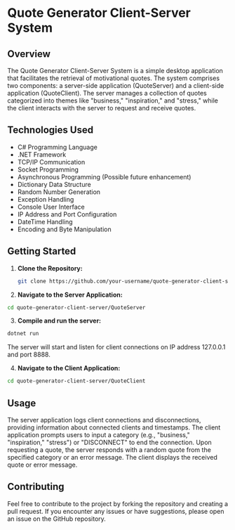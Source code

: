 # Quote Generator Client-Server System

## Overview

The Quote Generator Client-Server System is a simple desktop application that facilitates the retrieval of motivational quotes. The system comprises two components: a server-side application (QuoteServer) and a client-side application (QuoteClient). The server manages a collection of quotes categorized into themes like "business," "inspiration," and "stress," while the client interacts with the server to request and receive quotes.

## Technologies Used

- C# Programming Language
- .NET Framework
- TCP/IP Communication
- Socket Programming
- Asynchronous Programming (Possible future enhancement)
- Dictionary Data Structure
- Random Number Generation
- Exception Handling
- Console User Interface
- IP Address and Port Configuration
- DateTime Handling
- Encoding and Byte Manipulation

## Getting Started

1. **Clone the Repository:**
   ```bash
   git clone https://github.com/your-username/quote-generator-client-server.git
   ```
1. **Navigate to the Server Application:**
```bash
cd quote-generator-client-server/QuoteServer
```
3. **Compile and run the server:**
```bash
dotnet run
```
The server will start and listen for client connections on IP address 127.0.0.1 and port 8888.

4. **Navigate to the Client Application:**
```bash
cd quote-generator-client-server/QuoteClient
```
## Usage
The server application logs client connections and disconnections, providing information about connected clients and timestamps.
The client application prompts users to input a category (e.g., "business," "inspiration," "stress") or "DISCONNECT" to end the connection.
Upon requesting a quote, the server responds with a random quote from the specified category or an error message.
The client displays the received quote or error message.
## Contributing
Feel free to contribute to the project by forking the repository and creating a pull request. If you encounter any issues or have suggestions, please open an issue on the GitHub repository.

